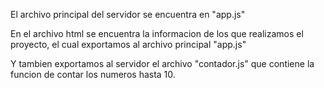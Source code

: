 El archivo principal del servidor se encuentra en "app.js"

En el archivo html se encuentra la informacion de los que realizamos el proyecto, el cual exportamos
al archivo principal "app.js"

Y tambien exportamos al servidor el archivo "contador.js" que contiene la funcion de contar los numeros hasta 10.
